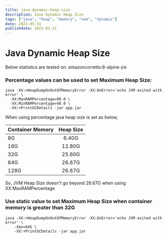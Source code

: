 ```yaml
---
title: java-dynamic-heap-size
description: Java Dynamic Heap Size
tags: ["java", "heap", "memory", "oom", "dynamic"]
date: 2021-05-31
publishdate: 2021-01-31
---
```


# Java Dynamic Heap Size

Below statistics are tested on: amazoncorretto:8-alpine-jre

### Percentage values can be used to set Maximum Heap Size:

```
java -XX:+HeapDumpOnOutOfMemoryError -XX:OnError='echo JVM exited with error' \
  -XX:MaxRAMPercentage=90.0 \
  -XX:MinRAMPercentage=40.0 \
  -XX:+PrintGCDetails -jar app.jar
```

When using percentage java heap size is set as below,

| Container Memory    | Heap Size      |
| --------------------|:--------------:|
| 8G                  | 6.40G          |
| 16G                 | 12.80G         |
| 32G                 | 25.60G         |
| 64G                 | 26.67G         |
| 128G                | 26.67G         |

So, JVM Heap Size doesn't go beyond 26.67G when using XX:MaxRAMPercentage


### Use static value to set Maximum Heap Size when container memory is greater than 32G

```
java -XX:+HeapDumpOnOutOfMemoryError -XX:OnError='echo JVM exited with error' \
    -Xmx=64G \
    -XX:+PrintGCDetails -jar app.jar
```
